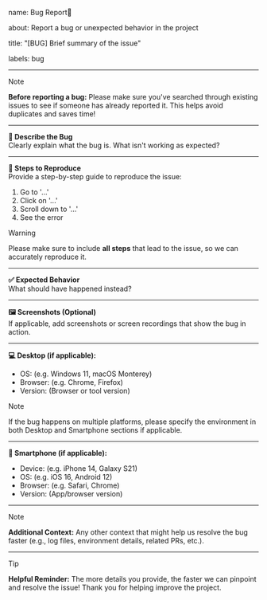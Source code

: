 name:  Bug Report🐛 

about: Report a bug or unexpected behavior in the project

title: "[BUG] Brief summary of the issue"

labels: bug

---

> [!NOTE]  
> **Before reporting a bug:** Please make sure you've searched through existing issues to see if someone has already reported it. This helps avoid duplicates and saves time!

---

**🐞 Describe the Bug**  
Clearly explain what the bug is. What isn't working as expected?

---

**🔁 Steps to Reproduce**  
Provide a step-by-step guide to reproduce the issue:
1. Go to '...'
2. Click on '...'
3. Scroll down to '...'
4. See the error

> [!warning]
> Please make sure to include **all steps** that lead to the issue, so we can accurately reproduce it.

---

**✅ Expected Behavior**  
What should have happened instead?

---

**🖼️ Screenshots (Optional)**  
If applicable, add screenshots or screen recordings that show the bug in action.

---

**💻 Desktop (if applicable):**
- OS: (e.g. Windows 11, macOS Monterey)
- Browser: (e.g. Chrome, Firefox)
- Version: (Browser or tool version)

> [!NOTE]   
> If the bug happens on multiple platforms, please specify the environment in both Desktop and Smartphone sections if applicable.

---

**📱 Smartphone (if applicable):**
- Device: (e.g. iPhone 14, Galaxy S21)
- OS: (e.g. iOS 16, Android 12)
- Browser: (e.g. Safari, Chrome)
- Version: (App/browser version)

---

> [!note]
>  **Additional Context:**  Any other context that might help us resolve the bug faster (e.g., log files, environment details, related PRs, etc.).

---

> [!tip] 
> **Helpful Reminder:**  The more details you provide, the faster we can pinpoint and resolve the issue! Thank you for helping improve the project.
